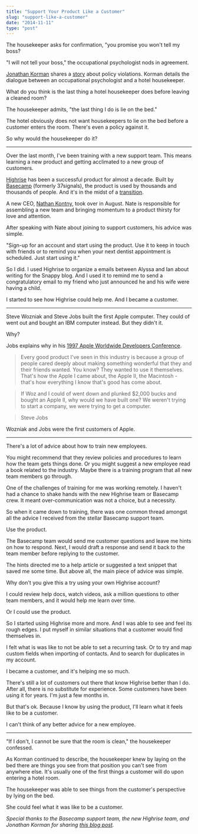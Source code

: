 ```yaml
---
title: "Support Your Product Like a Customer"
slug: "support-like-a-customer"
date: "2014-11-11"
type: "post"
---
```


The housekeeper asks for confirmation, "you promise you won't tell my boss? 

"I will not tell your boss," the occupational psychologist nods in agreement.

[Jonathan Korman](https://plus.google.com/+JonathanKorman/posts) shares a [story](http://miniver.blogspot.com/2014/10/policy-violations.html) about policy violations. Korman details the dialogue between an occupational psychologist and a hotel housekeeper. 

What do you think is the last thing a hotel housekeeper does before leaving a cleaned room?   

The housekeeper admits, "the last thing I do is lie on the bed." 

The hotel obviously does not want housekeepers to lie on the bed before a customer enters the room. There's even a policy against it. 

So why would the housekeeper do it? 

* * *  

Over the last month, I've been training with a new support team. This means learning a new product and getting acclimated to a new group of customers. 

[Highrise](http://highrisehq.com) has been a successful product for almost a decade. Built by [Basecamp](http://basecamp.com) (formerly 37signals), the product is used by thousands and thousands of people. And it's in the midst of a [transition](https://signalvnoise.com/posts/3770-big-news-for-highrise). 

A new CEO, [Nathan Kontny](https://twitter.com/natekonty), took over in August. Nate is responsible for assembling a new team and bringing momentum to a product thirsty for love and attention. 

After speaking with Nate about joining to support customers, his advice was simple. 

"Sign-up for an account and start using the product. Use it to keep in touch with friends or to remind you when your next dentist appointment is scheduled. Just start using it." 

So I did. I used Highrise to organize a emails between Alyssa and Ian about writing for the Snappy blog. And I used it to remind me to send a congratulatory email to my friend who just announced he and his wife were having a child.  

I started to see how Highrise could help me. And I became a customer. 

* * *  

Steve Wozniak and Steve Jobs built the first Apple computer. They could of went out and bought an IBM computer instead. But they didn't it. 

Why? 

Jobs explains why in his [1997 Apple Worldwide Developers Conference]( https://people.hotdogsandeggs.com/steve-jobs). 

> Every good product I've seen in this industry is because a group of people cared deeply about making something wonderful that they and their friends wanted. You know? They wanted to use it themselves. That's how the Apple I came about, the Apple II, the Macintosh - that's how everything I know that's good has come about.

> If Woz and I could of went down and plunked $2,000 bucks and bought an Apple II, why would we have built one? We weren't trying to start a company, we were trying to get a computer.

> Steve Jobs

Wozniak and Jobs were the first customers of Apple. 

* * * 

There's a lot of advice about how to train new employees. 

You might recommend that they review policies and procedures to learn how the team gets things done. Or you might suggest a new employee read a book related to the industry.  Maybe there is a training program that all new team members go through.  

One of the challenges of training for me was working remotely. I haven't had a chance to shake hands with the new Highrise team or Basecamp crew. It meant over-communication was not a choice, but a necessity. 

So when it came down to training, there was one common thread amongst all the advice I received from the stellar Basecamp support team. 

Use the product. 

The Basecamp team would send me customer questions and leave me hints on how to respond. Next, I would draft a response and send it back to the team member before replying to the customer. 

The hints directed me to a help article or suggested a text snippet that saved me some time. But above all, the main piece of advice was simple. 

Why don't you give this a try using your own Highrise account? 

I could review help docs, watch videos, ask a million questions to other team members, and it would help me learn over time. 

Or I could use the product. 

So I started using Highrise more and more. And I was able to see and feel its rough edges. I put myself in similar situations that a customer would find themselves in. 

I felt what is was like to not be able to set a recurring task. Or to try and map custom fields when importing of contacts. And to search for duplicates in my account. 

I became a customer, and it's helping me so much. 

There's still a lot of customers out there that know Highrise better than I do. After all, there is no substitute for experience. Some customers have been using it for years. I'm just a few months in. 

But that's ok. Because I know by using the product, I'll learn what it feels like to be a customer. 

I can't think of any better advice for a new employee. 

* * * 

"If I don't, I cannot be sure that the room is clean," the housekeeper confessed. 

As Korman continued to describe, the housekeeper knew by laying on the bed there are things you see from that position you can't see from anywhere else. It's usually one of the first things a customer will do upon entering a hotel room. 

The housekeeper was able to see things from the customer's perspective by lying on the bed. 

She could feel what it was like to be a customer. 

*Special thanks to the Basecamp support team, the new Highrise team, and Jonathan Korman for sharing [this blog post](http://miniver.blogspot.com/2014/10/policy-violations.html).*





